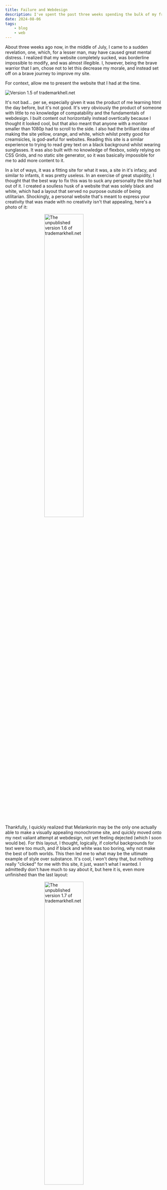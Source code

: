 ```yaml
---
title: Failure and Webdesign
description: I've spent the past three weeks spending the bulk of my freetime in webdesign hell, and after this experience akin to that of what Sisyphus went through, I learned one thing. I'll probably never like my site, but at least I can get a cool blog post out of it. Click the title above if you want to read a masterfully crafted text about my perilous journey.
date: 2024-08-06
tags: 
    - blog
    - web
---
```


 About three weeks ago now, in the middle of July, I came to a sudden revelation, one, which, for a lesser man, may have caused great mental distress. I realized that my website completely sucked, was borderline impossible to modify, and was almost illegible. I, however, being the brave warrior that I am, chose not to let this decrease my morale, and instead set off on a brave journey to improve my site.

 For context, allow me to present the website that I had at the time. 

<img src="/img/tm152.png" alt="Version 1.5 of trademarkhell.net "  style="display: block; margin: 0 auto"/>

It's not bad... per se, especially given it was the product of me learning html the day before, but it's not good. It's very obviously the product of someone with little to no knowledge of compatability and the fundamentals of webdesign. I built content out horizontally instead overtically because I thought it looked cool, but that also meant that anyone with a monitor smaller than 1080p had to scroll to the side. I also had the brilliant idea of making the site yellow, orange, and white, which whilst pretty good for creamsicles, is god-awful for websites. Reading this site is a similar experience to trying to read grey text on a black background whilst wearing sunglasses. It was also built with no knowledge of flexbox, solely relying on CSS Grids, and no static site generator, so it was basically impossible for me to add more content to it. 

In a lot of ways, it was a fitting site for what it was, a site in it's infacy, and similar to infants, it was pretty useless. In an exercise of great stupidity, I thought that the best way to fix this was to suck any personality the site had out of it. I created a soulless husk of a website that was solely black and white, which had a layout that served no purpose outside of being utilitarian. Shockingly, a personal website that's meant to express your creativity that was made with no creativity isn't that appealing, here's a photo of it:

<img src="/img/tm16.png" alt=" The unpublished version 1.6 of trademarkhell.net " height="50%" style="display: block; margin: 0 auto"/>

Thankfully, I quickly realized that Melankorin may be the only one actually able to make a visually appealing monochrome site, and quickly moved onto my next valiant attempt at webdesign, not yet feeling dejected (which I soon would be). For this layout, I thought, logically, if colorful backgrounds for text were too much, and if black and white was too boring, why not make the best of both worlds. This then led me to what may be the ultimate example of style over substance. It's cool, I won't deny that, but nothing really "clicked" for me with this site, it just, wasn't what I wanted. I admittedly don't have much to say about it, but here it is, even more unfinished than the last layout:

<img src="/img/tm17.png" alt=" The unpublished version 1.7 of trademarkhell.net " height="50%" style="display: block; margin: 0 auto"/>

We're now stepping into the territory of layouts I have literally no memory of making, so this should be interesting. At this point I was so engrossed in making the perfect website, that I wasn't even drafting layouts on paper anymore, I was just making them and crossing my fingers, and this also meant that I was making even less progress before dropping them immediately. There was about four layouts I did this for, and quite frankly they're all so unfinished that I don't feel the need to attach more than one image, but, here it is, the pinnacle of modern webdesign (i honestly don't know what this was meant to be???):

<img src="/img/tmv17.png" alt=" The unpublished version 1.8 of trademarkhell.net " height="50%" style="display: block; margin: 0 auto"/>

At this point, I had more drafts of webdesigns on paper than I could count, thinking that if my previous attempts didn't work, I'd surely get a sudden revelation at some point, but, I never did, and so, I randomly picked a layout, and now that layout is the site you're on. I don't really "like" this layout, but, it meets the bare minimum of what I wanted. It has color, but not too much. It has visual elements, but not too many. It has various templates for webpages, but not too many. I'll redo this website eventually, but the issue is, I can't find anything wrong with this layout, I don't like it, but I don't know why. 

This layout, in my eyes, is a failure, but to be fair, so were all the previous ones, I suspect webdesign for me will always be me chasing the high I think i'll get if I make a website I like,  I don't know if that will ever happen, but I'm glad it probably won't, as it gives me a reason to keep working on websites, which others seem to like. Anyways, thanks for reading this ramble, my other posts should be more interesting, but I've wanted to write this one since my first failed layout.